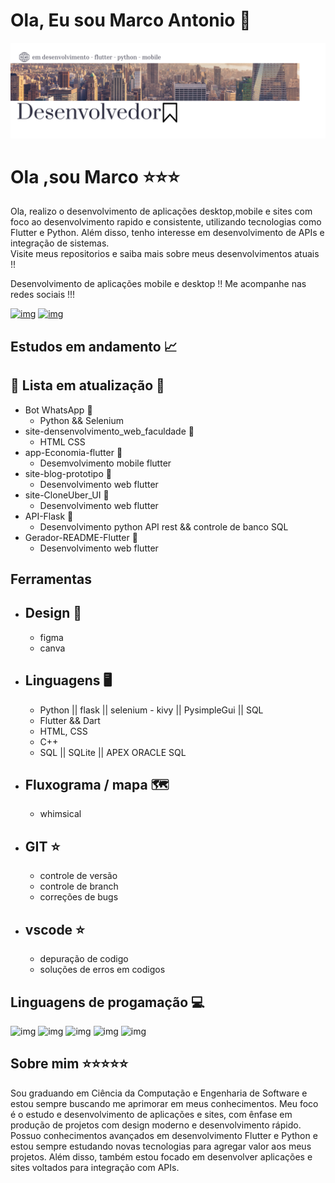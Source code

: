 # Ola, Eu sou Marco Antonio 🎯


![img](https://github.com/marco0antonio0/marco0antonio0/blob/a5d88d75c951cd5b9535e097915eeeebf2bdf575/imagens/image-readme.png)

# 
# Ola ,sou Marco ⭐⭐⭐

<p>
    Ola, realizo o desenvolvimento de aplicações desktop,mobile e sites com foco ao desenvolvimento rapido e consistente, utilizando tecnologias como Flutter e Python. Além disso, tenho interesse em desenvolvimento de APIs e integração de sistemas. <br>
    Visite meus repositorios e saiba mais sobre meus desenvolvimentos atuais !!
  <p>
Desenvolvimento de aplicações mobile e desktop !!
Me acompanhe nas redes sociais !!!

[![img](https://img.shields.io/badge/LinkedIn-0077B5?style=for-the-badge&logo=linkedin&logoColor=white
)](https://www.linkedin.com/in/marco-antonio-aa3024233/)
[![img](https://img.shields.io/badge/WhatsApp-25D366?style=for-the-badge&logo=whatsapp&logoColor=white
)](https://api.whatsapp.com/send?phone=5591984837847)

## Estudos em andamento 📈
## 🚧 Lista em atualização 🚧
* Bot WhatsApp 🚧
    *   Python && Selenium
* site-densenvolvimento_web_faculdade 🚧
    *   HTML CSS
* app-Economia-flutter 🚧
    *   Desemvolvimento mobile flutter
* site-blog-prototipo 🚧
    *   Desenvolvimento web flutter
* site-CloneUber_UI 🚧
    *   Desenvolvimento web flutter
* API-Flask  🚧
    *   Desenvolvimento python API rest && controle de banco SQL
* Gerador-README-Flutter  🚧
    *   Desenvolvimento web flutter


## Ferramentas 
-   Design 🎨
    -
    -   figma
    -   canva
-   Linguagens 🖥️
    -
    -   Python  || flask || selenium - kivy || PysimpleGui || SQL
    -   Flutter && Dart
    -   HTML, CSS
    -   C++
    -   SQL || SQLite || APEX ORACLE SQL
-   Fluxograma / mapa 🗺️
    -
    -   whimsical
-   GIT ⭐
    -
    -   controle de versão
    -   controle de branch
    -   correções de bugs
-   vscode ⭐
    -
    -   depuração de codigo
    -   soluções de erros em codigos
     
##  Linguagens de progamação 💻

![img](https://img.shields.io/badge/Python-3776AB?style=for-the-badge&logo=python&logoColor=white
)
![img](https://img.shields.io/badge/Flutter-02569B?style=for-the-badge&logo=flutter&logoColor=white
)
![img](https://img.shields.io/badge/Dart-0175C2?style=for-the-badge&logo=dart&logoColor=white
)
![img](https://img.shields.io/badge/C%2B%2B-00599C?style=for-the-badge&logo=c%2B%2B&logoColor=white
)
![img](https://img.shields.io/badge/SQLite-07405E?style=for-the-badge&logo=sqlite&logoColor=white
)

## Sobre mim ⭐⭐⭐⭐⭐
<p> Sou graduando em Ciência da Computação e Engenharia de Software e estou sempre buscando me aprimorar em meus conhecimentos. Meu foco é o estudo e desenvolvimento de aplicações e sites, com ênfase em produção de projetos com design moderno e desenvolvimento rápido.
   <br>
   Possuo conhecimentos avançados em desenvolvimento Flutter e Python e estou sempre estudando novas tecnologias para agregar valor aos meus projetos. Além disso, também estou focado em desenvolver aplicações e sites voltados para integração com APIs.
   <p>





